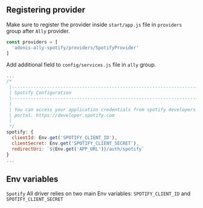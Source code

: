 
## Registering provider

Make sure to register the provider inside `start/app.js` file in `providers` group after `Ally` provider.

```js
const providers = [
  'adonis-ally-spotify/providers/SpotifyProvider'
]
```

Add additional field to `config/services.js` file in `ally` group.

```js
...
/*
 |--------------------------------------------------------------------------
 | Spotify Configuration
 |--------------------------------------------------------------------------
 |
 | You can access your application credentials from spotify developers
 | portal. https://developer.spotify.com
 |
 */
spotify: {
  clientId: Env.get('SPOTIFY_CLIENT_ID'),
  clientSecret: Env.get('SPOTIFY_CLIENT_SECRET'),
  redirectUri: `${Env.get('APP_URL')}/auth/spotify`
}
...
```
## Env variables

`Spotify` All driver relies on two main Env variables: `SPOTIFY_CLIENT_ID` and `SPOTIFY_CLIENT_SECRET`
